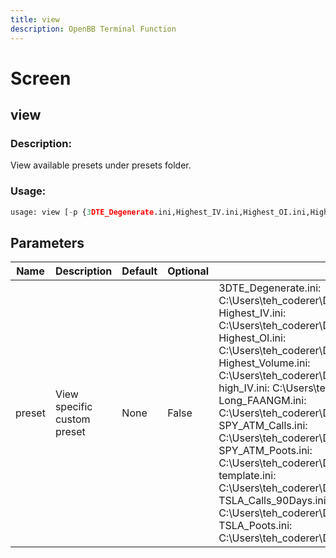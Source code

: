 ```yaml
---
title: view
description: OpenBB Terminal Function
---
```


# Screen

## view

### Description: 

View available presets under presets folder.

### Usage: 
```python
usage: view [-p {3DTE_Degenerate.ini,Highest_IV.ini,Highest_OI.ini,Highest_Volume.ini,high_IV.ini,Long_FAANGM.ini,SPY_ATM_Calls.ini,SPY_ATM_Poots.ini,template.ini,TSLA_Calls_90Days.ini,TSLA_Poots.ini}]
```

## Parameters

| Name | Description | Default | Optional | Choices |
| ---- | ----------- | ------- | -------- | ------- |
| preset | View specific custom preset | None | False | 3DTE_Degenerate.ini:  C:\Users\teh_coderer\Documents\GitHub\OpenBBTerminalMine\openbb_terminal\stocks\options\presets\3DTE_Degenerate.ini,  Highest_IV.ini:  C:\Users\teh_coderer\Documents\GitHub\OpenBBTerminalMine\openbb_terminal\stocks\options\presets\Highest_IV.ini,  Highest_OI.ini:  C:\Users\teh_coderer\Documents\GitHub\OpenBBTerminalMine\openbb_terminal\stocks\options\presets\Highest_OI.ini,  Highest_Volume.ini:  C:\Users\teh_coderer\Documents\GitHub\OpenBBTerminalMine\openbb_terminal\stocks\options\presets\Highest_Volume.ini,  high_IV.ini:  C:\Users\teh_coderer\Documents\GitHub\OpenBBTerminalMine\openbb_terminal\stocks\options\presets\high_IV.ini,  Long_FAANGM.ini:  C:\Users\teh_coderer\Documents\GitHub\OpenBBTerminalMine\openbb_terminal\stocks\options\presets\Long_FAANGM.ini,  SPY_ATM_Calls.ini:  C:\Users\teh_coderer\Documents\GitHub\OpenBBTerminalMine\openbb_terminal\stocks\options\presets\SPY_ATM_Calls.ini,  SPY_ATM_Poots.ini:  C:\Users\teh_coderer\Documents\GitHub\OpenBBTerminalMine\openbb_terminal\stocks\options\presets\SPY_ATM_Poots.ini,  template.ini:  C:\Users\teh_coderer\Documents\GitHub\OpenBBTerminalMine\openbb_terminal\stocks\options\presets\template.ini,  TSLA_Calls_90Days.ini:  C:\Users\teh_coderer\Documents\GitHub\OpenBBTerminalMine\openbb_terminal\stocks\options\presets\TSLA_Calls_90Days.ini,  TSLA_Poots.ini:  C:\Users\teh_coderer\Documents\GitHub\OpenBBTerminalMine\openbb_terminal\stocks\options\presets\TSLA_Poots.ini |


